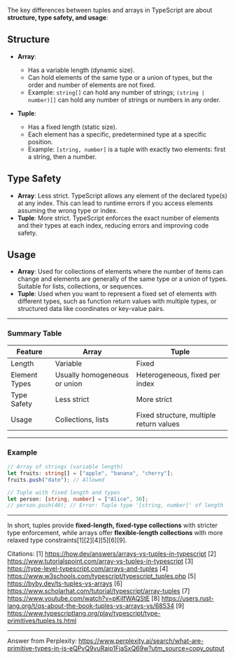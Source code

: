 The key differences between tuples and arrays in TypeScript are about **structure, type safety, and usage**:

## Structure

- **Array**:

  - Has a variable length (dynamic size).
  - Can hold elements of the same type or a union of types, but the order and number of elements are not fixed.
  - Example: `string[]` can hold any number of strings; `(string | number)[]` can hold any number of strings or numbers in
    any order.

- **Tuple**:
  - Has a fixed length (static size).
  - Each element has a specific, predetermined type at a specific position.
  - Example: `[string, number]` is a tuple with exactly two elements: first a string, then a number.

## Type Safety

- **Array**: Less strict. TypeScript allows any element of the declared type(s) at any index. This can lead to runtime errors
  if you access elements assuming the wrong type or index.
- **Tuple**: More strict. TypeScript enforces the exact number of elements and their types at each index, reducing errors and
  improving code safety.

## Usage

- **Array**: Used for collections of elements where the number of items can change and elements are generally of the same
  type or a union of types. Suitable for lists, collections, or sequences.
- **Tuple**: Used when you want to represent a fixed set of elements with different types, such as function return values
  with multiple types, or structured data like coordinates or key-value pairs.

---

### Summary Table

| Feature       | Array                        | Tuple                                   |
| ------------- | ---------------------------- | --------------------------------------- |
| Length        | Variable                     | Fixed                                   |
| Element Types | Usually homogeneous or union | Heterogeneous, fixed per index          |
| Type Safety   | Less strict                  | More strict                             |
| Usage         | Collections, lists           | Fixed structure, multiple return values |

---

### Example

```typescript
// Array of strings (variable length)
let fruits: string[] = ["apple", "banana", "cherry"];
fruits.push("date"); // Allowed

// Tuple with fixed length and types
let person: [string, number] = ["Alice", 30];
// person.push(40); // Error: Tuple type '[string, number]' of length '2' has no element at index '2'.
```

---

In short, tuples provide **fixed-length, fixed-type collections** with stricter type enforcement, while arrays offer
**flexible-length collections** with more relaxed type constraints[1][2][4][5][6][9].

Citations: [1] https://how.dev/answers/arrays-vs-tuples-in-typescript [2]
https://www.tutorialspoint.com/array-vs-tuples-in-typescript [3] https://type-level-typescript.com/arrays-and-tuples [4]
https://www.w3schools.com/typescript/typescript_tuples.php [5] https://byby.dev/ts-tuples-vs-arrays [6]
https://www.scholarhat.com/tutorial/typescript/array-tuples [7] https://www.youtube.com/watch?v=pKiIfWAQStE [8]
https://users.rust-lang.org/t/qs-about-the-book-tuples-vs-arrays-vs/68534 [9]
https://www.typescriptlang.org/play/typescript/type-primitives/tuples.ts.html

---

Answer from Perplexity:
https://www.perplexity.ai/search/what-are-primitive-types-in-js-eQPvQ9vuRaip1FjaSxQ69w?utm_source=copy_output
